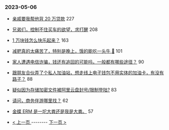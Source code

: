 ### 2023-05-06 
- [亲戚要我帮他背 20 万贷款](https://www.v2ex.com/t/937735) 227
- [兄弟们，控制不住买车的欲望，求打醒](https://www.v2ex.com/t/937813) 208
- [1 万块钱怎么快乐起来？](https://www.v2ex.com/t/937776) 163
- [减肥真的太痛苦了，特别是晚上，饿的能吃一头牛 🐂](https://www.v2ex.com/t/937747) 101
- [家人遭遇电信诈骗，钱还有追回的可能吗，一般都有哪些途径？](https://www.v2ex.com/t/937679) 90
- [跟朋友合伙弄了个私人加油站，想走线上电子钱包不用实体的加油卡，有没有路子？](https://www.v2ex.com/t/937737) 88
- [疑似因为存储加密文件被阿里云盘封号/限制登陆?](https://www.v2ex.com/t/937669) 83
- [请问，商务伴游哪里找？](https://www.v2ex.com/t/937887) 62
- [金蝶 ERM 是一坨大粪还是我是大粪。](https://www.v2ex.com/t/937894) 57 

- [ < 上一页 ](https://github.com/able8/v2ex-hot-record/blob/master/2023-05-05.md) -------- [ 下一页 > ](https://github.com/able8/v2ex-hot-record/blob/master/2023-05-07.md)